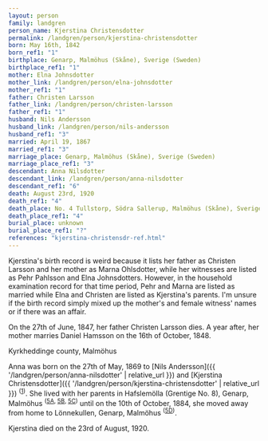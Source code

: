 ```yaml
---
layout: person
family: landgren
person_name: Kjerstina Christensdotter
permalink: /landgren/person/kjerstina-christensdotter
born: May 16th, 1842
born_ref1: "1"
birthplace: Genarp, Malmöhus (Skåne), Sverige (Sweden)
birthplace_ref1: "1"
mother: Elna Johnsdotter
mother_link: /landgren/person/elna-johnsdotter
mother_ref1: "1"
father: Christen Larsson
father_link: /landgren/person/christen-larsson
father_ref1: "1"
husband: Nils Andersson
husband_link: /landgren/person/nils-andersson
husband_ref1: "3"
married: April 19, 1867
married_ref1: "3"
marriage_place: Genarp, Malmöhus (Skåne), Sverige (Sweden)
marriage_place_ref1: "3"
descendant: Anna Nilsdotter
descendant_link: /landgren/person/anna-nilsdotter
descendant_ref1: "6"
death: August 23rd, 1920
death_ref1: "4"
death_place: No. 4 Tullstorp, Södra Sallerup, Malmöhus (Skåne), Sverige (Sweden)
death_place_ref1: "4"
burial_place: unknown
burial_place_ref1: "?"
references: "kjerstina-christensdr-ref.html"
---
```

Kjerstina's birth record is weird because it lists her father as Christen Larsson and her mother as Marna Ohlsdotter, while her witnesses are listed as Pehr Pahlsson and Elna Johnsdotters. However, in the household examination record for that time period, Pehr and Marna are listed as married while Elna and Christen are listed as Kjerstina's parents. I'm unsure if the birth record simply mixed up the mother's and female witness' names or if there was an affair.

On the 27th of June, 1847, her father Christen Larsson dies. A year after, her mother marries Daniel Hamsson on the 16th of October, 1848.

Kyrkheddinge county, Malmöhus

Anna was born on the 27th of May, 1869 to [Nils Andersson]({{ '/landgren/person/anna-nilsdotter' | relative_url }}) and [Kjerstina Christensdotter]({{ '/landgren/person/kjerstina-christensdotter' | relative_url }}) <sup>([1](#1))</sup>. She lived with her parents in Hafslemölla (Grentige No. 8), Genarp, Malmöhus <sup>([5A](#5A), [5B](#5B), [5C](#5C))</sup> until on the 10th of October, 1884, she moved away from home to Lönnekullen, Genarp, Malmöhus <sup>([5D](#5D))</sup>.

Kjerstina died on the 23rd of August, 1920.
